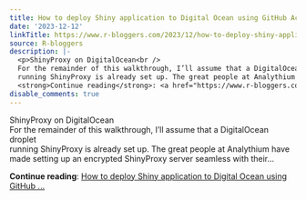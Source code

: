 ```yaml
---
title: How to deploy Shiny application to Digital Ocean using GitHub Actions
date: '2023-12-12'
linkTitle: https://www.r-bloggers.com/2023/12/how-to-deploy-shiny-application-to-digital-ocean-using-github-actions/
source: R-bloggers
description: |-
  <p>ShinyProxy on DigitalOcean<br />
  For the remainder of this walkthrough, I’ll assume that a DigitalOcean droplet<br />
  running ShinyProxy is already set up. The great people at Analythium have made setting up an encrypted ShinyProxy server seamless with their...</p>
  <strong>Continue reading</strong>: <a href="https://www.r-bloggers.com/2023/12/how-to-deploy-shiny-application-to-digital-ocean-using-github-actions/">How to deploy Shiny application to Digital Ocean using GitHub ...
disable_comments: true
---
```

<p>ShinyProxy on DigitalOcean<br />
For the remainder of this walkthrough, I’ll assume that a DigitalOcean droplet<br />
running ShinyProxy is already set up. The great people at Analythium have made setting up an encrypted ShinyProxy server seamless with their...</p>
<strong>Continue reading</strong>: <a href="https://www.r-bloggers.com/2023/12/how-to-deploy-shiny-application-to-digital-ocean-using-github-actions/">How to deploy Shiny application to Digital Ocean using GitHub ...